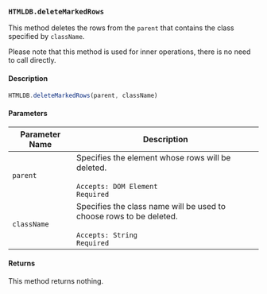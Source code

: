 ### `HTMLDB.deleteMarkedRows`

This method deletes the rows from the `parent` that contains the class specified by `className`.

Please note that this method is used for inner operations, there is no need to call directly.

#### Description

```javascript
HTMLDB.deleteMarkedRows(parent, className)
```

#### Parameters

| Parameter Name             | Description                               |
| -------------------------- | ----------------------------------------- |
| `parent` | Specifies the element whose rows will be deleted.<br><br>`Accepts: DOM Element`<br>`Required` |
| `className` | Specifies the class name will be used to choose rows to be deleted.<br><br>`Accepts: String`<br>`Required` |

#### Returns

This method returns nothing.